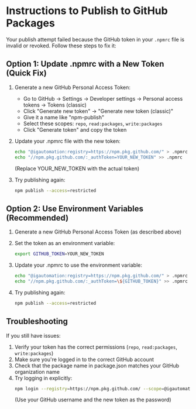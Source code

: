 # Instructions to Publish to GitHub Packages

Your publish attempt failed because the GitHub token in your `.npmrc` file is invalid or revoked. Follow these steps to fix it:

## Option 1: Update .npmrc with a New Token (Quick Fix)

1. Generate a new GitHub Personal Access Token:
   - Go to GitHub → Settings → Developer settings → Personal access tokens → Tokens (classic)
   - Click "Generate new token" → "Generate new token (classic)"
   - Give it a name like "npm-publish"
   - Select these scopes: `repo`, `read:packages`, `write:packages`
   - Click "Generate token" and copy the token

2. Update your .npmrc file with the new token:
   ```bash
   echo "@igautomation:registry=https://npm.pkg.github.com/" > .npmrc
   echo "//npm.pkg.github.com/:_authToken=YOUR_NEW_TOKEN" >> .npmrc
   ```
   (Replace YOUR_NEW_TOKEN with the actual token)

3. Try publishing again:
   ```bash
   npm publish --access=restricted
   ```

## Option 2: Use Environment Variables (Recommended)

1. Generate a new GitHub Personal Access Token (as described above)

2. Set the token as an environment variable:
   ```bash
   export GITHUB_TOKEN=YOUR_NEW_TOKEN
   ```

3. Update your .npmrc to use the environment variable:
   ```bash
   echo "@igautomation:registry=https://npm.pkg.github.com/" > .npmrc
   echo "//npm.pkg.github.com/:_authToken=\${GITHUB_TOKEN}" >> .npmrc
   ```

4. Try publishing again:
   ```bash
   npm publish --access=restricted
   ```

## Troubleshooting

If you still have issues:

1. Verify your token has the correct permissions (`repo`, `read:packages`, `write:packages`)
2. Make sure you're logged in to the correct GitHub account
3. Check that the package name in package.json matches your GitHub organization name
4. Try logging in explicitly:
   ```bash
   npm login --registry=https://npm.pkg.github.com/ --scope=@igautomation
   ```
   (Use your GitHub username and the new token as the password)